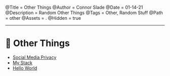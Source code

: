 @Title = Other Things
@Author = Connor Slade
@Date = 01-14-21
@Description = Random Other Things
@Tags = Other, Random Stuff
@Path = other
@Assets = .
@Hidden = true

---

# 🎲 Other Things

- [Social Media Privacy](/writing/other/social-media-privacy)
- [My Stack](/writing/other/my-stack)
- [Hello World](/writing/hello-world)
